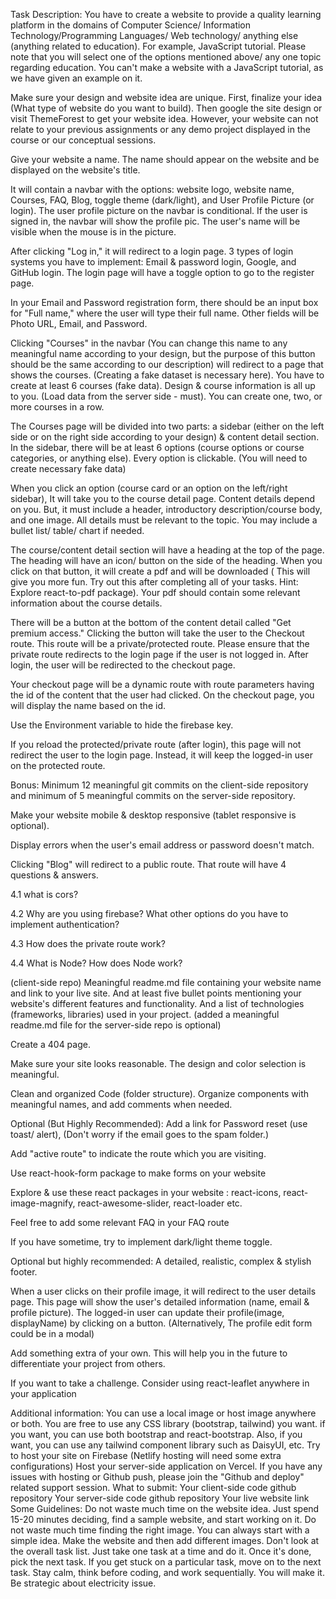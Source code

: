 Task Description:
You have to create a website to provide a quality learning platform in the domains of Computer Science/ Information Technology/Programming Languages/ Web technology/ anything else (anything related to education). For example, JavaScript tutorial. Please note that you will select one of the options mentioned above/ any one topic regarding education. You can't make a website with a JavaScript tutorial, as we have given an example on it.

Make sure your design and website idea are unique. First, finalize your idea (What type of website do you want to build). Then google the site design or visit ThemeForest to get your website idea. However, your website can not relate to your previous assignments or any demo project displayed in the course or our conceptual sessions.

Give your website a name. The name should appear on the website and be displayed on the website's title.

It will contain a navbar with the options: website logo, website name, Courses, FAQ, Blog, toggle theme (dark/light), and User Profile Picture (or login). The user profile picture on the navbar is conditional. If the user is signed in, the navbar will show the profile pic. The user's name will be visible when the mouse is in the picture.

After clicking "Log in," it will redirect to a login page. 3 types of login systems you have to implement: Email & password login, Google, and GitHub login. The login page will have a toggle option to go to the register page.

In your Email and Password registration form, there should be an input box for "Full name," where the user will type their full name. Other fields will be Photo URL, Email, and Password.

Clicking "Courses" in the navbar (You can change this name to any meaningful name according to your design, but the purpose of this button should be the same according to our description) will redirect to a page that shows the courses. (Creating a fake dataset is necessary here). You have to create at least 6 courses (fake data). Design & course information is all up to you. (Load data from the server side - must). You can create one, two, or more courses in a row.

The Courses page will be divided into two parts: a sidebar (either on the left side or on the right side according to your design) & content detail section. In the sidebar, there will be at least 6 options (course options or course categories, or anything else). Every option is clickable. (You will need to create necessary fake data)

When you click an option (course card or an option on the left/right sidebar), It will take you to the course detail page. Content details depend on you. But, it must include a header, introductory description/course body, and one image. All details must be relevant to the topic. You may include a bullet list/ table/ chart if needed.

The course/content detail section will have a heading at the top of the page. The heading will have an icon/ button on the side of the heading. When you click on that button, it will create a pdf and will be downloaded ( This will give you more fun. Try out this after completing all of your tasks. Hint: Explore react-to-pdf package). Your pdf should contain some relevant information about the course details.

There will be a button at the bottom of the content detail called "Get premium access." Clicking the button will take the user to the Checkout route. This route will be a private/protected route. Please ensure that the private route redirects to the login page if the user is not logged in. After login, the user will be redirected to the checkout page.

Your checkout page will be a dynamic route with route parameters having the id of the content that the user had clicked. On the checkout page, you will display the name based on the id.

Use the Environment variable to hide the firebase key.

If you reload the protected/private route (after login), this page will not redirect the user to the login page. Instead, it will keep the logged-in user on the protected route.

Bonus:
Minimum 12 meaningful git commits on the client-side repository and minimum of 5 meaningful commits on the server-side repository.

Make your website mobile & desktop responsive (tablet responsive is optional).

Display errors when the user's email address or password doesn't match.

Clicking "Blog" will redirect to a public route. That route will have 4 questions & answers.

4.1 what is cors?

4.2 Why are you using firebase? What other options do you have to implement authentication?

4.3 How does the private route work?

4.4 What is Node? How does Node work?

(client-side repo) Meaningful readme.md file containing your website name and link to your live site. And at least five bullet points mentioning your website's different features and functionality. And a list of technologies (frameworks, libraries) used in your project. (added a meaningful readme.md file for the server-side repo is optional)

Create a 404 page.

Make sure your site looks reasonable. The design and color selection is meaningful.

Clean and organized Code (folder structure). Organize components with meaningful names, and add comments when needed.

Optional (But Highly Recommended):
Add a link for Password reset (use toast/ alert), (Don't worry if the email goes to the spam folder.)

Add "active route" to indicate the route which you are visiting.

Use react-hook-form package to make forms on your website

Explore & use these react packages in your website : react-icons, react-image-magnify, react-awesome-slider, react-loader etc.

Feel free to add some relevant FAQ in your FAQ route

If you have sometime, try to implement dark/light theme toggle.

Optional but highly recommended: A detailed, realistic, complex & stylish footer.

When a user clicks on their profile image, it will redirect to the user details page. This page will show the user's detailed information (name, email & profile picture). The logged-in user can update their profile(image, displayName) by clicking on a button. (Alternatively, The profile edit form could be in a modal)

Add something extra of your own. This will help you in the future to differentiate your project from others.

If you want to take a challenge. Consider using react-leaflet anywhere in your application

Additional information:
You can use a local image or host image anywhere or both.
You are free to use any CSS library (bootstrap, tailwind) you want. if you want, you can use both bootstrap and react-bootstrap. Also, if you want, you can use any tailwind component library such as DaisyUI, etc.
Try to host your site on Firebase (Netlify hosting will need some extra configurations)
Host your server-side application on Vercel.
If you have any issues with hosting or Github push, please join the "Github and deploy" related support session.
What to submit:
Your client-side code github repository
Your server-side code github repository
Your live website link
Some Guidelines:
Do not waste much time on the website idea. Just spend 15-20 minutes deciding, find a sample website, and start working on it.
Do not waste much time finding the right image. You can always start with a simple idea. Make the website and then add different images.
Don't look at the overall task list. Just take one task at a time and do it. Once it's done, pick the next task. If you get stuck on a particular task, move on to the next task.
Stay calm, think before coding, and work sequentially. You will make it.
Be strategic about electricity issue.
